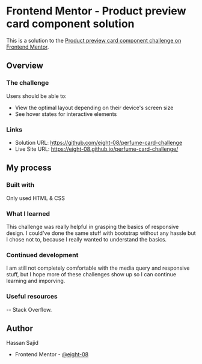 # Frontend Mentor - Product preview card component solution

This is a solution to the [Product preview card component challenge on Frontend Mentor](https://www.frontendmentor.io/challenges/product-preview-card-component-GO7UmttRfa).

## Overview

### The challenge

Users should be able to:

- View the optimal layout depending on their device's screen size
- See hover states for interactive elements

### Links

- Solution URL: https://github.com/eight-08/perfume-card-challenge
- Live Site URL: https://eight-08.github.io/perfume-card-challenge/

## My process

### Built with

Only used HTML & CSS

### What I learned

This challenge was really helpful in grasping the basics of responsive design. I could've done the same stuff with bootstrap without any hassle but I chose not to, because I really wanted to understand the basics.

### Continued development

I am still not completely comfortable with the media query and responsive stuff, but I hope more of these challenges show up so I can continue learning and imporving.

### Useful resources

-- Stack Overflow.

## Author

Hassan Sajid

- Frontend Mentor - [@eight-08](https://www.frontendmentor.io/profile/eight-08)

